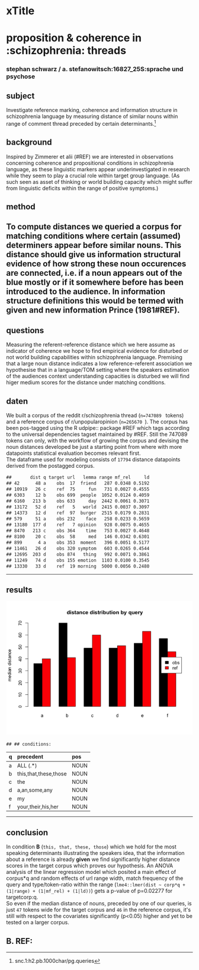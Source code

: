 # xTitle
# proposition & coherence in :schizophrenia: threads
### stephan schwarz / a. stefanowitsch:16827_25S:sprache und psychose
## subject
Investigate reference marking, coherence and information structure in schizophrenia language by measuring distance of similar nouns within range of comment thread preceded by certain determinants.[^1]
## background
Inspired by Zimmerer et alii (#REF) we are interested in observations concerning coherence and propositional conditions in schizophrenia language, as these linguistic markers appear underinvestigated in research while they seem to play a crucial role within target group language. (As such seen as asset of thinking or world building capacity which might suffer from linguistic deficits within the range of positive symptoms.)
## method
To compute distances we queried a corpus for matching conditions where certain (assumed) determiners appear before similar nouns. This distance should give us information structural evidence of how strong these noun occurences are connected, i.e. if a noun appears out of the blue mostly or if it somewhere before has been introduced to the audience. In information structure definitions this would be termed with **given and new information** Prince (1981#REF).
----
## questions
Measuring the referent-reference distance which we here assume as indicator of coherence we hope to find empirical evidence for disturbed or not world building capabilities within schizophrenia language. Premising that a large noun distance indicates a low reference-referent association we hypothesise that in a language/TOM setting where the speakers estimation of the audiences context understanding capacities is disturbed we will find higer medium scores for the distance under matching conditions.
## daten
We built a corpus of the reddit r/schizophrenia thread (```n=747089 ``` tokens) and a reference corpus of r/unpopularopinion (```n=265670 ```). The corpus has been pos-tagged using the R udpipe:: package #REF which tags according to the universal dependencies tagset maintained by #REF. Still the 747089 tokens can only, with the workflow of growing the corpus and devising the noun distances developed be just a starting point from where with more datapoints statistical evaluation becomes relevant first.   
The dataframe used for modeling consists of ``` 17794 ``` distance datapoints derived from the postagged corpus.


```
##       dist q target url   lemma range mf_rel     ld
## 42      48 a    obs  17  friend   287 0.0348 0.5192
## 10919   26 c    ref  75     fun   731 0.0027 0.4555
## 6303    12 b    obs 699  people  1052 0.0124 0.4059
## 6160   213 b    obs 633     day  2442 0.0061 0.3071
## 13172   52 d    ref   5   world  2415 0.0037 0.3097
## 14373   12 d    ref  97  burger  2515 0.0179 0.2831
## 579     51 a    obs 232    face   258 0.0233 0.5659
## 13180  177 d    ref   7 opinion   928 0.0075 0.4655
## 8470   213 c    obs 364    time   753 0.0027 0.4648
## 8100    20 c    obs  58     med   146 0.0342 0.6301
## 899      4 a    obs 353  moment   396 0.0051 0.5177
## 11461   26 d    obs 320 symptom   603 0.0265 0.4544
## 12695  203 d    obs 874   thing   992 0.0071 0.3861
## 11249   74 d    obs 155 emotion  1103 0.0100 0.3545
## 13330   33 d    ref  19 morning  5000 0.0056 0.2480
```
----
## results




![](https://github.com/esteeschwarz/SPUND-LX/raw/main/psych/HA/poster/index_files/figure-html/df1-vis-1.png)

```
## ## conditions:
```



|q  |precedent             |pos  |
|:--|:---------------------|:----|
|a  |ALL (.*)              |NOUN |
|b  |this,that,these,those |NOUN |
|c  |the                   |NOUN |
|d  |a,an,some,any         |NOUN |
|e  |my                    |NOUN |
|f  |your,their,his,her    |NOUN |



----
## conclusion
In condition **B** (``` this, that, these, those ```) which we hold for the most speaking determinants illustrating the speakers idea, that the information about a reference is already **given** we find significantly higher distance scores in the target corpus which proves our hypothesis. An ANOVA analysis of the linear regression model which posited a main effect of corpus\*q and random effects of url range width, match frequency of the query and type/token-ratio within the range (`lme4::lmer(dist ~ corp*q +(1|range) + (1|mf_rel) + (1|ld))`) gets a p-value of p=0.02277 for targetcorp:q.   
So even if the median distance of nouns, preceded by one of our queries, is just ``` 47 ``` tokens wide for the target corpus and ``` 46 ``` in the reference corpus, it's still with respect to the covariates significantly (p<0.05) higher and yet to be tested on a larger corpus.
## B. REF:
[^1]:snc.1:h2.pb.1000char/pg.queries
